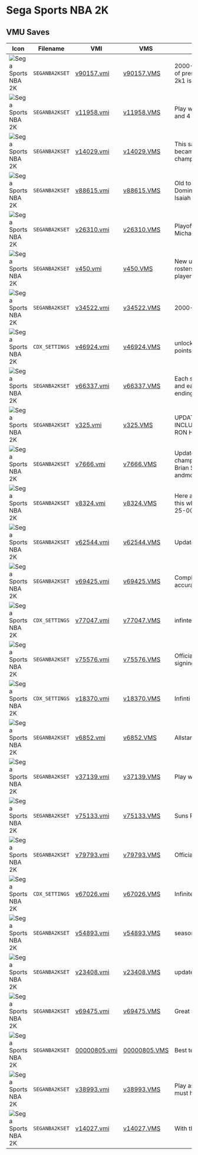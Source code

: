 # Sega Sports NBA 2K

## VMU Saves

| Icon | Filename | VMI | VMS | Description |
|------|----------|-----|-----|-------------|
| ![Sega Sports NBA 2K](../icons/SEGANBA2KSET.GIF) | `SEGANBA2KSET` | [v90157.vmi](v90157.vmi) | [v90157.VMS](v90157.VMS) | 2000-2001 rosters w\ewing trade and all rookies as of preseason.  The most up to date file next to nba 2k1 is here!!!!! 
| ![Sega Sports NBA 2K](../icons/SEGANBA2KSET.GIF) | `SEGANBA2KSET` | [v11958.vmi](v11958.vmi) | [v11958.VMS](v11958.VMS) | Play with all time #1 N.B.A. player Michael Jordan and 4 others.  
| ![Sega Sports NBA 2K](../icons/SEGANBA2KSET.GIF) | `SEGANBA2KSET` | [v14029.vmi](v14029.vmi) | [v14029.VMS](v14029.VMS) | This save has players on the team where they became popular,or got a championship.MJ,Magic,Dominique,KJ,Bird,Dr.J,etc...  
| ![Sega Sports NBA 2K](../icons/SEGANBA2KSET.GIF) | `SEGANBA2KSET` | [v88615.vmi](v88615.vmi) | [v88615.VMS](v88615.VMS) | Old to the new: Larry Bird, Dr.J, Clyde, Jordan, Dominique, Worthy, Magic, and new hall of famer Isaiah Thomas. 
| ![Sega Sports NBA 2K](../icons/SEGANBA2KSET.GIF) | `SEGANBA2KSET` | [v26310.vmi](v26310.vmi) | [v26310.VMS](v26310.VMS) | Playoff Rosters, 20 Missing Players, the Ultimate Michael Jordan, and the 1996 Bulls as the Rage. 
| ![Sega Sports NBA 2K](../icons/SEGANBA2KSET.GIF) | `SEGANBA2KSET` | [v450.vmi](v450.vmi) | [v450.VMS](v450.VMS) | New updates for NBA 2k2000-2001 rostersIncluding: rookies, draft picks andbig named player trades. 
| ![Sega Sports NBA 2K](../icons/SEGANBA2KSET.GIF) | `SEGANBA2KSET` | [v34522.vmi](v34522.vmi) | [v34522.VMS](v34522.VMS) | 2000-01 roster with ewing trade. 
| ![Sega Sports NBA 2K](../icons/CDX_SETTINGS.GIF) | `CDX_SETTINGS` | [v46924.vmi](v46924.vmi) | [v46924.VMS](v46924.VMS) | unlock all creation [heads,tattoos sneakers]infinit points 
| ![Sega Sports NBA 2K](../icons/SEGANBA2KSET.GIF) | `SEGANBA2KSET` | [v66337.vmi](v66337.vmi) | [v66337.VMS](v66337.VMS) | Each superstar has their own trademark slamdunk and each team must have their championship endings. 
| ![Sega Sports NBA 2K](../icons/SEGANBA2KSET.GIF) | `SEGANBA2KSET` | [v325.vmi](v325.vmi) | [v325.VMS](v325.VMS) | UPDATED ROSTERS FROM AUGUST 31, 2000. INCLUDING KENYON MARITN AND MIKE MILLER, RON HARPER. 
| ![Sega Sports NBA 2K](../icons/SEGANBA2KSET.GIF) | `SEGANBA2KSET` | [v7666.vmi](v7666.vmi) | [v7666.VMS](v7666.VMS) | Updated rosters since the Lakers championshipseasion with Ron Harper, John Sally, Brian Shaw,Kevin Johnson of the Suns, the rookies andmore...  
| ![Sega Sports NBA 2K](../icons/SEGANBA2KSET.GIF) | `SEGANBA2KSET` | [v8324.vmi](v8324.vmi) | [v8324.VMS](v8324.VMS) | Here are some signings and trades that happened this whole season including the rookies updated 8-25-00 
| ![Sega Sports NBA 2K](../icons/SEGANBA2KSET.GIF) | `SEGANBA2KSET` | [v62544.vmi](v62544.vmi) | [v62544.VMS](v62544.VMS) | Updated rosters 8/18/00 
| ![Sega Sports NBA 2K](../icons/SEGANBA2KSET.GIF) | `SEGANBA2KSET` | [v69425.vmi](v69425.vmi) | [v69425.VMS](v69425.VMS) | Complete roster updates [August 17th 2000]      Very accurate 
| ![Sega Sports NBA 2K](../icons/CDX_SETTINGS.GIF) | `CDX_SETTINGS` | [v77047.vmi](v77047.vmi) | [v77047.VMS](v77047.VMS) | infinte creatins points!! 
| ![Sega Sports NBA 2K](../icons/SEGANBA2KSET.GIF) | `SEGANBA2KSET` | [v75576.vmi](v75576.vmi) | [v75576.VMS](v75576.VMS) | Official roster updated august 7th,all trades and signings and also has starting lineups. 
| ![Sega Sports NBA 2K](../icons/CDX_SETTINGS.GIF) | `CDX_SETTINGS` | [v18370.vmi](v18370.vmi) | [v18370.VMS](v18370.VMS) | Infinti creation points 
| ![Sega Sports NBA 2K](../icons/SEGANBA2KSET.GIF) | `SEGANBA2KSET` | [v6852.vmi](v6852.vmi) | [v6852.VMS](v6852.VMS) | Allstar Hawks team. 
| ![Sega Sports NBA 2K](../icons/SEGANBA2KSET.GIF) | `SEGANBA2KSET` | [v37139.vmi](v37139.vmi) | [v37139.VMS](v37139.VMS) | Play with Jordan, Magic, Bird, and more! 
| ![Sega Sports NBA 2K](../icons/SEGANBA2KSET.GIF) | `SEGANBA2KSET` | [v75133.vmi](v75133.vmi) | [v75133.VMS](v75133.VMS) | Suns Perfect season! 
| ![Sega Sports NBA 2K](../icons/SEGANBA2KSET.GIF) | `SEGANBA2KSET` | [v79793.vmi](v79793.vmi) | [v79793.VMS](v79793.VMS) | Official NBA 2000-2001 Rosters. 
| ![Sega Sports NBA 2K](../icons/CDX_SETTINGS.GIF) | `CDX_SETTINGS` | [v67026.vmi](v67026.vmi) | [v67026.VMS](v67026.VMS) | Infinite creation points 
| ![Sega Sports NBA 2K](../icons/SEGANBA2KSET.GIF) | `SEGANBA2KSET` | [v54893.vmi](v54893.vmi) | [v54893.VMS](v54893.VMS) | season saved 
| ![Sega Sports NBA 2K](../icons/SEGANBA2KSET.GIF) | `SEGANBA2KSET` | [v23408.vmi](v23408.vmi) | [v23408.VMS](v23408.VMS) | update official nba rosters updated 7 .  
| ![Sega Sports NBA 2K](../icons/SEGANBA2KSET.GIF) | `SEGANBA2KSET` | [v69475.vmi](v69475.vmi) | [v69475.VMS](v69475.VMS) | Great save for Sonics fans! 
| ![Sega Sports NBA 2K](../icons/SEGANBA2KSET.GIF) | `SEGANBA2KSET` | [00000805.vmi](00000805.vmi) | [00000805.VMS](00000805.VMS) | Best team ever. 
| ![Sega Sports NBA 2K](../icons/SEGANBA2KSET.GIF) | `SEGANBA2KSET` | [v38993.vmi](v38993.vmi) | [v38993.VMS](v38993.VMS) | Play as Jordan and Pippen in this awesome save. A must have save. The unbeatable Bulls! 
| ![Sega Sports NBA 2K](../icons/SEGANBA2KSET.GIF) | `SEGANBA2KSET` | [v14027.vmi](v14027.vmi) | [v14027.VMS](v14027.VMS) | With this code you can get 2 new teams. 
